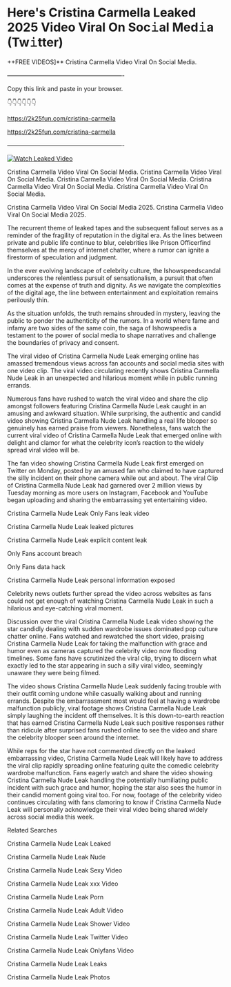 # Here's Cristina Carmella Leaked 2025 Video Viral On Soc𝚒al Med𝚒a (Tw𝚒tter)

++FREE VIDEOS]** Cristina Carmella Video Viral On Social Media.

———————————————————-

Copy this link and paste in your browser.

👇👇👇👇👇👇

https://2k25fun.com/cristina-carmella

https://2k25fun.com/cristina-carmella

———————————————————-

[![Watch Leaked Video](https://miro.medium.com/v2/resize:fit:828/format:webp/1*cilzJN44JGOrTw9NJCrNHA.gif "Watch Leaked Video")](https://2k25fun.com/cristina-carmella)

Cristina Carmella Video Viral On Social Media. Cristina Carmella Video Viral On Social Media. Cristina Carmella Video Viral On Social Media. Cristina Carmella Video Viral On Social Media. Cristina Carmella Video Viral On Social Media.

Cristina Carmella Video Viral On Social Media 2025. Cristina Carmella Video Viral On Social Media 2025.

The recurrent theme of leaked tapes and the subsequent fallout serves as a reminder of the fragility of reputation in the digital era. As the lines between private and public life continue to blur, celebrities like Prison Officerfind themselves at the mercy of internet chatter, where a rumor can ignite a firestorm of speculation and judgment.

In the ever evolving landscape of celebrity culture, the Ishowspeedscandal underscores the relentless pursuit of sensationalism, a pursuit that often comes at the expense of truth and dignity. As we navigate the complexities of the digital age, the line between entertainment and exploitation remains perilously thin.

As the situation unfolds, the truth remains shrouded in mystery, leaving the public to ponder the authenticity of the rumors. In a world where fame and infamy are two sides of the same coin, the saga of Ishowspeedis a testament to the power of social media to shape narratives and challenge the boundaries of privacy and consent.

The viral video of Cristina Carmella Nude Leak emerging online has amassed tremendous views across fan accounts and social media sites with one video clip. The viral video circulating recently shows Cristina Carmella Nude Leak in an unexpected and hilarious moment while in public running errands.

Numerous fans have rushed to watch the viral video and share the clip amongst followers featuring Cristina Carmella Nude Leak caught in an amusing and awkward situation. While surprising, the authentic and candid video showing Cristina Carmella Nude Leak handling a real life blooper so genuinely has earned praise from viewers. Nonetheless, fans watch the current viral video of Cristina Carmella Nude Leak that emerged online with delight and clamor for what the celebrity icon’s reaction to the widely spread viral video will be.

The fan video showing Cristina Carmella Nude Leak first emerged on Twitter on Monday, posted by an amused fan who claimed to have captured the silly incident on their phone camera while out and about. The viral Clip of Cristina Carmella Nude Leak had garnered over 2 million views by Tuesday morning as more users on Instagram, Facebook and YouTube began uploading and sharing the embarrassing yet entertaining video.

Cristina Carmella Nude Leak Only Fans leak video

Cristina Carmella Nude Leak leaked pictures

Cristina Carmella Nude Leak explicit content leak

Only Fans account breach

Only Fans data hack

Cristina Carmella Nude Leak personal information exposed

Celebrity news outlets further spread the video across websites as fans could not get enough of watching Cristina Carmella Nude Leak in such a hilarious and eye-catching viral moment.

Discussion over the viral Cristina Carmella Nude Leak video showing the star candidly dealing with sudden wardrobe issues dominated pop culture chatter online. Fans watched and rewatched the short video, praising Cristina Carmella Nude Leak for taking the malfunction with grace and humor even as cameras captured the celebrity video now flooding timelines. Some fans have scrutinized the viral clip, trying to discern what exactly led to the star appearing in such a silly viral video, seemingly unaware they were being filmed.

The video shows Cristina Carmella Nude Leak suddenly facing trouble with their outfit coming undone while casually walking about and running errands. Despite the embarrassment most would feel at having a wardrobe malfunction publicly, viral footage shows Cristina Carmella Nude Leak simply laughing the incident off themselves. It is this down-to-earth reaction that has earned Cristina Carmella Nude Leak such positive responses rather than ridicule after surprised fans rushed online to see the video and share the celebrity blooper seen around the internet.

While reps for the star have not commented directly on the leaked embarrassing video, Cristina Carmella Nude Leak will likely have to address the viral clip rapidly spreading online featuring quite the comedic celebrity wardrobe malfunction. Fans eagerly watch and share the video showing Cristina Carmella Nude Leak handling the potentially humiliating public incident with such grace and humor, hoping the star also sees the humor in their candid moment going viral too. For now, footage of the celebrity video continues circulating with fans clamoring to know if Cristina Carmella Nude Leak will personally acknowledge their viral video being shared widely across social media this week.

Related Searches

Cristina Carmella Nude Leak Leaked

Cristina Carmella Nude Leak Nude

Cristina Carmella Nude Leak Sexy Video

Cristina Carmella Nude Leak xxx Video

Cristina Carmella Nude Leak Porn

Cristina Carmella Nude Leak Adult Video

Cristina Carmella Nude Leak Shower Video

Cristina Carmella Nude Leak Twitter Video

Cristina Carmella Nude Leak Onlyfans Video

Cristina Carmella Nude Leak Leaks

Cristina Carmella Nude Leak Photos